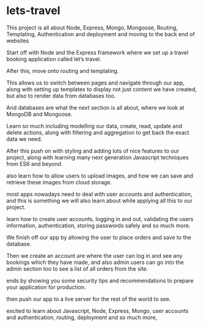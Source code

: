 # lets-travel

This project is all about Node, Express, Mongo, Mongoose, Routing, Templating, Authentication and deployment and moving to the back end of websites

Start off with Node and the Express framework where we set up a travel booking application called let’s travel.

After this, move onto routing and templating.

This allows us to switch between pages and navigate through our app, along with setting up templates to display not just content we have created, but also to render data from databases too.

And databases are what the next section is all about, where we look at MongoDB and Mongoose.

Learn so much including modelling our data, create, read, update and delete actions, along with filtering and aggregation to get back the exact data we need.

After this  push on with styling and adding lots of nice features to our project, along with learning many next generation Javascript techniques from ES6 and beyond.

also learn how to allow users to upload images, and how we can save and retrieve these images from cloud storage.

most apps nowadays need to deal with user accounts and authentication, and this is something we will also learn about while applying all this to our project.

learn how to create user accounts, logging in and out, validating the users information, authentication, storing passwords safely and so much more.

We finish off our app by allowing the user to place orders and save to the database.

Then we create an account are where the user can log in and see any bookings which they have made, and also admin users can go into the admin section too to see a list of all orders from the site.

ends by showing you some security tips and recommendations to prepare your application for production.

then push our app to a live server for the rest of the world to see.

excited to learn about Javascript, Node, Express, Mongo, user accounts and authentication, routing, deployment and so much more,
